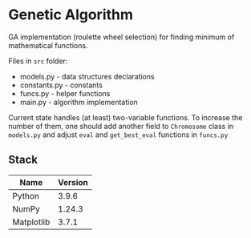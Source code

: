 Genetic Algorithm
======

GA implementation (roulette wheel selection) for finding minimum of mathematical functions.

Files in `src` folder:
* models.py - data structures declarations
* constants.py - constants
* funcs.py - helper functions
* main.py - algorithm implementation

Current state handles (at least) two-variable functions. To increase the number of them, one should add another field to `Chromosome` class in `models.py` and adjust `eval` and `get_best_eval` functions in `funcs.py`

Stack
------

Name | Version
--- | ---
Python | 3.9.6
NumPy | 1.24.3
Matplotlib | 3.7.1